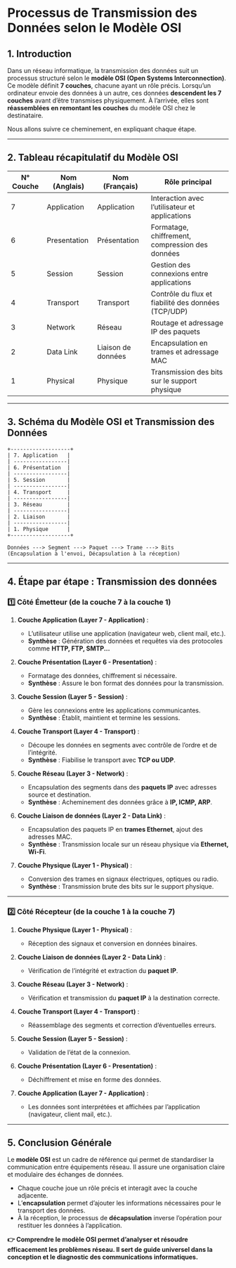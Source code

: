 # Processus de Transmission des Données selon le Modèle OSI

## 1. Introduction
Dans un réseau informatique, la transmission des données suit un processus structuré selon le **modèle OSI (Open Systems Interconnection)**. Ce modèle définit **7 couches**, chacune ayant un rôle précis. Lorsqu’un ordinateur envoie des données à un autre, ces données **descendent les 7 couches** avant d’être transmises physiquement. À l’arrivée, elles sont **réassemblées en remontant les couches** du modèle OSI chez le destinataire.

Nous allons suivre ce cheminement, en expliquant chaque étape.

---

## 2. Tableau récapitulatif du Modèle OSI

| **N° Couche** | **Nom (Anglais)** | **Nom (Français)** | **Rôle principal** |
|--------------|------------------|-----------------|-------------------------|
| 7 | Application | Application | Interaction avec l’utilisateur et applications |
| 6 | Presentation | Présentation | Formatage, chiffrement, compression des données |
| 5 | Session | Session | Gestion des connexions entre applications |
| 4 | Transport | Transport | Contrôle du flux et fiabilité des données (TCP/UDP) |
| 3 | Network | Réseau | Routage et adressage IP des paquets |
| 2 | Data Link | Liaison de données | Encapsulation en trames et adressage MAC |
| 1 | Physical | Physique | Transmission des bits sur le support physique |

---

## 3. Schéma du Modèle OSI et Transmission des Données

```
+-------------------+
| 7. Application   |
| -----------------|
| 6. Présentation  |
| -----------------|
| 5. Session       |
| -----------------|
| 4. Transport     |
| -----------------|
| 3. Réseau        |
| -----------------|
| 2. Liaison       |
| -----------------|
| 1. Physique      |
+-------------------+

Données ---> Segment ---> Paquet ---> Trame ---> Bits
(Encapsulation à l'envoi, Décapsulation à la réception)
```

---

## 4. Étape par étape : Transmission des données

### **1️⃣ Côté Émetteur (de la couche 7 à la couche 1)**

1. **Couche Application (Layer 7 - Application)** :
   - L’utilisateur utilise une application (navigateur web, client mail, etc.).
   - **Synthèse** : Génération des données et requêtes via des protocoles comme **HTTP, FTP, SMTP...**

2. **Couche Présentation (Layer 6 - Presentation)** :
   - Formatage des données, chiffrement si nécessaire.
   - **Synthèse** : Assure le bon format des données pour la transmission.

3. **Couche Session (Layer 5 - Session)** :
   - Gère les connexions entre les applications communicantes.
   - **Synthèse** : Établit, maintient et termine les sessions.

4. **Couche Transport (Layer 4 - Transport)** :
   - Découpe les données en segments avec contrôle de l’ordre et de l’intégrité.
   - **Synthèse** : Fiabilise le transport avec **TCP ou UDP**.

5. **Couche Réseau (Layer 3 - Network)** :
   - Encapsulation des segments dans des **paquets IP** avec adresses source et destination.
   - **Synthèse** : Acheminement des données grâce à **IP, ICMP, ARP**.

6. **Couche Liaison de données (Layer 2 - Data Link)** :
   - Encapsulation des paquets IP en **trames Ethernet**, ajout des adresses MAC.
   - **Synthèse** : Transmission locale sur un réseau physique via **Ethernet, Wi-Fi**.

7. **Couche Physique (Layer 1 - Physical)** :
   - Conversion des trames en signaux électriques, optiques ou radio.
   - **Synthèse** : Transmission brute des bits sur le support physique.

---

### **2️⃣ Côté Récepteur (de la couche 1 à la couche 7)**

1. **Couche Physique (Layer 1 - Physical)** :
   - Réception des signaux et conversion en données binaires.

2. **Couche Liaison de données (Layer 2 - Data Link)** :
   - Vérification de l’intégrité et extraction du **paquet IP**.

3. **Couche Réseau (Layer 3 - Network)** :
   - Vérification et transmission du **paquet IP** à la destination correcte.

4. **Couche Transport (Layer 4 - Transport)** :
   - Réassemblage des segments et correction d’éventuelles erreurs.

5. **Couche Session (Layer 5 - Session)** :
   - Validation de l’état de la connexion.

6. **Couche Présentation (Layer 6 - Presentation)** :
   - Déchiffrement et mise en forme des données.

7. **Couche Application (Layer 7 - Application)** :
   - Les données sont interprétées et affichées par l’application (navigateur, client mail, etc.).

---

## 5. Conclusion Générale
Le **modèle OSI** est un cadre de référence qui permet de standardiser la communication entre équipements réseau. Il assure une organisation claire et modulaire des échanges de données. 

- Chaque couche joue un rôle précis et interagit avec la couche adjacente.
- L’**encapsulation** permet d’ajouter les informations nécessaires pour le transport des données.
- À la réception, le processus de **décapsulation** inverse l’opération pour restituer les données à l’application.

**👉 Comprendre le modèle OSI permet d’analyser et résoudre efficacement les problèmes réseau. Il sert de guide universel dans la conception et le diagnostic des communications informatiques.**
